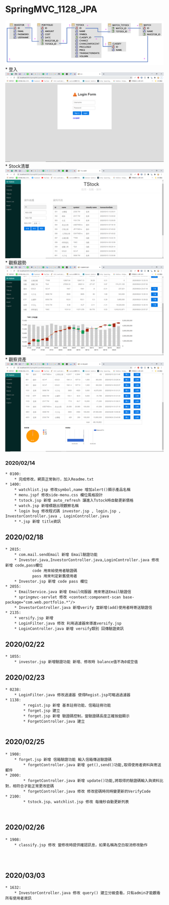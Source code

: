 # SpringMVC_1128_JPA  
<img src="https://github.com/lucky85406/SpringMVC_1128_JPA/blob/master/src/main/webapp/portfolio/images/portfolio.png">
* 登入
<img src="https://github.com/lucky85406/SpringMVC_1128_JPA/blob/master/src/main/webapp/portfolio/images/Login.png">
* Stock清單
<img src="https://github.com/lucky85406/SpringMVC_1128_JPA/blob/master/src/main/webapp/portfolio/images/list.png">
* 觀察趨勢
<img src="https://github.com/lucky85406/SpringMVC_1128_JPA/blob/master/src/main/webapp/portfolio/images/wlist.png">
* 觀察資產
<img src="https://github.com/lucky85406/SpringMVC_1128_JPA/blob/master/src/main/webapp/portfolio/images/ass.png">

### 2020/02/14
```
* 0100:  
	* 完成修改，網頁正常執行，加入Readme.txt  
* 1400:
	* watchlist.jsp 修改symbol,name 增加alert()顯示產品名稱  
	* menu.jspf 修改side-menu.css 欄位風格設計  
	* tstock.jsp 新增 auto_refresh 讓進入Tstock時自動更新價格  
	* watch.jsp 新增標題出現觀察名稱  
	* login bug 修改程式碼 investor.jsp , login.jsp , InvestorController.java , LoginController.java  
	* *.jsp 新增 title資訊  
```
## 2020/02/18
```
* 2015:  
	* com.mail.sendEmail 新增 Email驗證功能  
	* Investor.java,InvestorController.java,LoginController.java 修改 新增 code,pass欄位  
            code 用來給使用者驗證碼  
            pass 用來判定新舊使用者  
	* Investor.jsp 新增 code pass 欄位  
* 2055:  
	* EmailService.java 新增 Email伺服器 用來寄送Email驗證信  
	* springmvc-servlet 修改 <context:component-scan base-package="com.web.portfolio.*"/>  
	* InvestorController.java 新增verify 當新增(add)使用者時寄送驗證信  
* 2135:  
	* versify.jsp 新增  
	* LoginFilter.java 修改 利用過濾器來導進versify.jsp  
	* LoginController.java 新增 versify類別 回傳驗證資訊  
```
## 2020/02/22
```
* 1055:  
	* investor.jsp 新增驗證功能 新增、修改時 balance值不為0或空值 
```
## 2020/02/23
```
* 0238:  
	* LoginFilter.java 修改過濾器 使得Regist.jsp可略過過濾器
* 1138:
        * regist.jsp 新增 基本註冊功能、信箱註冊功能
        * forget.jsp 建立
        * forget.jsp 新增 驗證碼控制，當驗證碼長度正確按鈕顯示
        * ForgetController.java 建立
                       
```
## 2020/02/25
```
* 1908:  
	* forget.jsp 新增 信箱驗證功能 輸入信箱傳送驗證碼
        * forgetController.java 新增 get(),send()功能,取得使用者資料與寄送郵件
* 2000:
        * forgetController.java 新增 update()功能,將取得的驗證碼輸入與資料比對，相符合才能正常更改密碼
        * forgetController.java 修改 修改密碼時同時變更新的VerifyCode
* 2100:
        * tstock.jsp、watchlist.jsp 修改 每幾秒自動更新列表

                       
```
## 2020/02/26
```
* 1908:  
	* classify.jsp 修改 當修改時提供確認訊息，如果名稱為空白取消修改動作


                       
```
## 2020/03/03
```
* 1632:  
	* InvestorController.java 修改 query() 建立分級查看，只有admin才能觀看所有使用者資訊


                       
```
